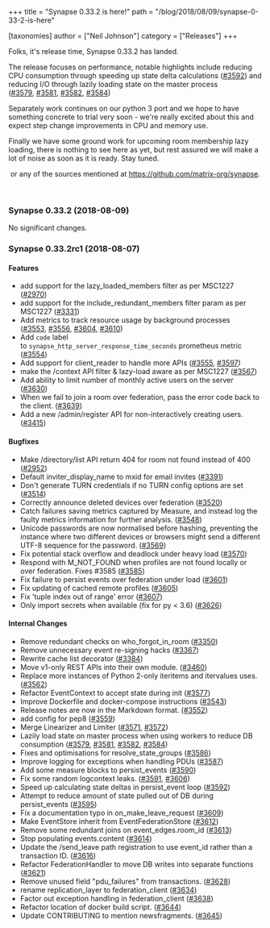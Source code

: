 +++
title = "Synapse 0.33.2 is here!"
path = "/blog/2018/08/09/synapse-0-33-2-is-here"

[taxonomies]
author = ["Neil Johnson"]
category = ["Releases"]
+++

Folks, it's release time, Synapse 0.33.2 has landed.

The release focuses on performance, notable highlights include reducing CPU consumption through speeding up state delta calculations (<a href="https://github.com/matrix-org/synapse/issues/3592">#3592</a>) and reducing I/O through lazily loading state on the master process (<a href="https://github.com/matrix-org/synapse/issues/3579">#3579</a>, <a href="https://github.com/matrix-org/synapse/issues/3581">#3581</a>, <a href="https://github.com/matrix-org/synapse/issues/3582">#3582</a>, <a href="https://github.com/matrix-org/synapse/issues/3584">#3584</a>)

Separately work continues on our python 3 port and we hope to have something concrete to trial very soon - we're really excited about this and expect step change improvements in CPU and memory use.

Finally we have some ground work for upcoming room membership lazy loading, there is nothing to see here as yet, but rest assured we will make a lot of noise as soon as it is ready. Stay tuned.


 or any of the sources mentioned at <a href="https://github.com/matrix-org/synapse">https://github.com/matrix-org/synapse</a>.


&nbsp;
<h3>Synapse 0.33.2 (2018-08-09)</h3>
No significant changes.
<h3><a id="user-content-synapse-0332rc1-2018-08-07" class="anchor" href="https://github.com/matrix-org/synapse/blob/release-v0.33.2/CHANGES.md#synapse-0332rc1-2018-08-07" aria-hidden="true"></a>Synapse 0.33.2rc1 (2018-08-07)</h3>
<h4><a id="user-content-features" class="anchor" href="https://github.com/matrix-org/synapse/blob/release-v0.33.2/CHANGES.md#features" aria-hidden="true"></a>Features</h4>
<ul>
 	<li>add support for the lazy_loaded_members filter as per MSC1227 (<a href="https://github.com/matrix-org/synapse/issues/2970">#2970</a>)</li>
 	<li>add support for the include_redundant_members filter param as per MSC1227 (<a href="https://github.com/matrix-org/synapse/issues/3331">#3331</a>)</li>
 	<li>Add metrics to track resource usage by background processes (<a href="https://github.com/matrix-org/synapse/issues/3553">#3553</a>, <a href="https://github.com/matrix-org/synapse/issues/3556">#3556</a>, <a href="https://github.com/matrix-org/synapse/issues/3604">#3604</a>, <a href="https://github.com/matrix-org/synapse/issues/3610">#3610</a>)</li>
 	<li>Add <code>code</code> label to <code>synapse_http_server_response_time_seconds</code> prometheus metric (<a href="https://github.com/matrix-org/synapse/issues/3554">#3554</a>)</li>
 	<li>Add support for client_reader to handle more APIs (<a href="https://github.com/matrix-org/synapse/issues/3555">#3555</a>, <a href="https://github.com/matrix-org/synapse/issues/3597">#3597</a>)</li>
 	<li>make the /context API filter &amp; lazy-load aware as per MSC1227 (<a href="https://github.com/matrix-org/synapse/issues/3567">#3567</a>)</li>
 	<li>Add ability to limit number of monthly active users on the server (<a href="https://github.com/matrix-org/synapse/issues/3630">#3630</a>)</li>
 	<li>When we fail to join a room over federation, pass the error code back to the client. (<a href="https://github.com/matrix-org/synapse/issues/3639">#3639</a>)</li>
 	<li>Add a new /admin/register API for non-interactively creating users. (<a href="https://github.com/matrix-org/synapse/issues/3415">#3415</a>)</li>
</ul>
<h4><a id="user-content-bugfixes" class="anchor" href="https://github.com/matrix-org/synapse/blob/release-v0.33.2/CHANGES.md#bugfixes" aria-hidden="true"></a>Bugfixes</h4>
<ul>
 	<li>Make /directory/list API return 404 for room not found instead of 400 (<a href="https://github.com/matrix-org/synapse/issues/2952">#2952</a>)</li>
 	<li>Default inviter_display_name to mxid for email invites (<a href="https://github.com/matrix-org/synapse/issues/3391">#3391</a>)</li>
 	<li>Don't generate TURN credentials if no TURN config options are set (<a href="https://github.com/matrix-org/synapse/issues/3514">#3514</a>)</li>
 	<li>Correctly announce deleted devices over federation (<a href="https://github.com/matrix-org/synapse/issues/3520">#3520</a>)</li>
 	<li>Catch failures saving metrics captured by Measure, and instead log the faulty metrics information for further analysis. (<a href="https://github.com/matrix-org/synapse/issues/3548">#3548</a>)</li>
 	<li>Unicode passwords are now normalised before hashing, preventing the instance where two different devices or browsers might send a different UTF-8 sequence for the password. (<a href="https://github.com/matrix-org/synapse/issues/3569">#3569</a>)</li>
 	<li>Fix potential stack overflow and deadlock under heavy load (<a href="https://github.com/matrix-org/synapse/issues/3570">#3570</a>)</li>
 	<li>Respond with M_NOT_FOUND when profiles are not found locally or over federation. Fixes #3585 (<a href="https://github.com/matrix-org/synapse/issues/3585">#3585</a>)</li>
 	<li>Fix failure to persist events over federation under load (<a href="https://github.com/matrix-org/synapse/issues/3601">#3601</a>)</li>
 	<li>Fix updating of cached remote profiles (<a href="https://github.com/matrix-org/synapse/issues/3605">#3605</a>)</li>
 	<li>Fix 'tuple index out of range' error (<a href="https://github.com/matrix-org/synapse/issues/3607">#3607</a>)</li>
 	<li>Only import secrets when available (fix for py &lt; 3.6) (<a href="https://github.com/matrix-org/synapse/issues/3626">#3626</a>)</li>
</ul>
<h4><a id="user-content-internal-changes" class="anchor" href="https://github.com/matrix-org/synapse/blob/release-v0.33.2/CHANGES.md#internal-changes" aria-hidden="true"></a>Internal Changes</h4>
<ul>
 	<li>Remove redundant checks on who_forgot_in_room (<a href="https://github.com/matrix-org/synapse/issues/3350">#3350</a>)</li>
 	<li>Remove unnecessary event re-signing hacks (<a href="https://github.com/matrix-org/synapse/issues/3367">#3367</a>)</li>
 	<li>Rewrite cache list decorator (<a href="https://github.com/matrix-org/synapse/issues/3384">#3384</a>)</li>
 	<li>Move v1-only REST APIs into their own module. (<a href="https://github.com/matrix-org/synapse/issues/3460">#3460</a>)</li>
 	<li>Replace more instances of Python 2-only iteritems and itervalues uses. (<a href="https://github.com/matrix-org/synapse/issues/3562">#3562</a>)</li>
 	<li>Refactor EventContext to accept state during init (<a href="https://github.com/matrix-org/synapse/issues/3577">#3577</a>)</li>
 	<li>Improve Dockerfile and docker-compose instructions (<a href="https://github.com/matrix-org/synapse/issues/3543">#3543</a>)</li>
 	<li>Release notes are now in the Markdown format. (<a href="https://github.com/matrix-org/synapse/issues/3552">#3552</a>)</li>
 	<li>add config for pep8 (<a href="https://github.com/matrix-org/synapse/issues/3559">#3559</a>)</li>
 	<li>Merge Linearizer and Limiter (<a href="https://github.com/matrix-org/synapse/issues/3571">#3571</a>, <a href="https://github.com/matrix-org/synapse/issues/3572">#3572</a>)</li>
 	<li>Lazily load state on master process when using workers to reduce DB consumption (<a href="https://github.com/matrix-org/synapse/issues/3579">#3579</a>, <a href="https://github.com/matrix-org/synapse/issues/3581">#3581</a>, <a href="https://github.com/matrix-org/synapse/issues/3582">#3582</a>, <a href="https://github.com/matrix-org/synapse/issues/3584">#3584</a>)</li>
 	<li>Fixes and optimisations for resolve_state_groups (<a href="https://github.com/matrix-org/synapse/issues/3586">#3586</a>)</li>
 	<li>Improve logging for exceptions when handling PDUs (<a href="https://github.com/matrix-org/synapse/issues/3587">#3587</a>)</li>
 	<li>Add some measure blocks to persist_events (<a href="https://github.com/matrix-org/synapse/issues/3590">#3590</a>)</li>
 	<li>Fix some random logcontext leaks. (<a href="https://github.com/matrix-org/synapse/issues/3591">#3591</a>, <a href="https://github.com/matrix-org/synapse/issues/3606">#3606</a>)</li>
 	<li>Speed up calculating state deltas in persist_event loop (<a href="https://github.com/matrix-org/synapse/issues/3592">#3592</a>)</li>
 	<li>Attempt to reduce amount of state pulled out of DB during persist_events (<a href="https://github.com/matrix-org/synapse/issues/3595">#3595</a>)</li>
 	<li>Fix a documentation typo in on_make_leave_request (<a href="https://github.com/matrix-org/synapse/issues/3609">#3609</a>)</li>
 	<li>Make EventStore inherit from EventFederationStore (<a href="https://github.com/matrix-org/synapse/issues/3612">#3612</a>)</li>
 	<li>Remove some redundant joins on event_edges.room_id (<a href="https://github.com/matrix-org/synapse/issues/3613">#3613</a>)</li>
 	<li>Stop populating events.content (<a href="https://github.com/matrix-org/synapse/issues/3614">#3614</a>)</li>
 	<li>Update the /send_leave path registration to use event_id rather than a transaction ID. (<a href="https://github.com/matrix-org/synapse/issues/3616">#3616</a>)</li>
 	<li>Refactor FederationHandler to move DB writes into separate functions (<a href="https://github.com/matrix-org/synapse/issues/3621">#3621</a>)</li>
 	<li>Remove unused field "pdu_failures" from transactions. (<a href="https://github.com/matrix-org/synapse/issues/3628">#3628</a>)</li>
 	<li>rename replication_layer to federation_client (<a href="https://github.com/matrix-org/synapse/issues/3634">#3634</a>)</li>
 	<li>Factor out exception handling in federation_client (<a href="https://github.com/matrix-org/synapse/issues/3638">#3638</a>)</li>
 	<li>Refactor location of docker build script. (<a href="https://github.com/matrix-org/synapse/issues/3644">#3644</a>)</li>
 	<li>Update CONTRIBUTING to mention newsfragments. (<a href="https://github.com/matrix-org/synapse/issues/3645">#3645</a>)</li>
</ul>
&nbsp;
